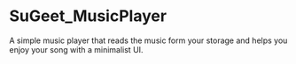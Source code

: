 # SuGeet_MusicPlayer
A simple music player that reads the music form your storage and helps you enjoy your song with a minimalist UI.
